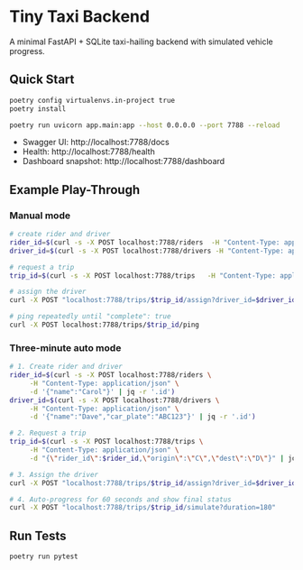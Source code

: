 # Tiny Taxi Backend

A minimal FastAPI + SQLite taxi-hailing backend with simulated vehicle progress.

## Quick Start

```bash
poetry config virtualenvs.in-project true
poetry install
```

```bash
poetry run uvicorn app.main:app --host 0.0.0.0 --port 7788 --reload
```

- Swagger UI: http://localhost:7788/docs
- Health: http://localhost:7788/health
- Dashboard snapshot: http://localhost:7788/dashboard

## Example Play-Through

### Manual mode

```bash
# create rider and driver
rider_id=$(curl -s -X POST localhost:7788/riders  -H "Content-Type: application/json" -d '{"name":"Alice"}' | jq -r '.id')
driver_id=$(curl -s -X POST localhost:7788/drivers -H "Content-Type: application/json" -d '{"name":"Bob","car_plate":"XYZ"}' | jq -r '.id')

# request a trip
trip_id=$(curl -s -X POST localhost:7788/trips   -H "Content-Type: application/json" -d "{\"rider_id\":$rider_id,\"origin\":\"A\",\"dest\":\"B\"}" | jq -r '.id')

# assign the driver
curl -X POST "localhost:7788/trips/$trip_id/assign?driver_id=$driver_id"
```

```bash
# ping repeatedly until "complete": true
curl -X POST localhost:7788/trips/$trip_id/ping
```

### Three-minute auto mode

```bash
# 1. Create rider and driver
rider_id=$(curl -s -X POST localhost:7788/riders \
     -H "Content-Type: application/json" \
     -d '{"name":"Carol"}' | jq -r '.id')
driver_id=$(curl -s -X POST localhost:7788/drivers \
     -H "Content-Type: application/json" \
     -d '{"name":"Dave","car_plate":"ABC123"}' | jq -r '.id')

# 2. Request a trip
trip_id=$(curl -s -X POST localhost:7788/trips \
     -H "Content-Type: application/json" \
     -d "{\"rider_id\":$rider_id,\"origin\":\"C\",\"dest\":\"D\"}" | jq -r '.id')

# 3. Assign the driver
curl -X POST "localhost:7788/trips/$trip_id/assign?driver_id=$driver_id"

# 4. Auto-progress for 60 seconds and show final status
curl -X POST "localhost:7788/trips/$trip_id/simulate?duration=180"
```

## Run Tests

```bash
poetry run pytest
```